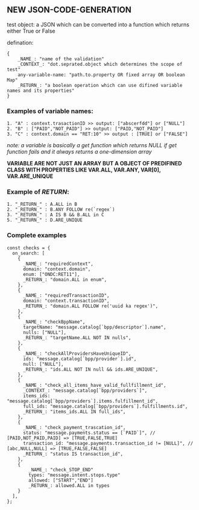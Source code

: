 ## NEW JSON-CODE-GENERATION

test object: a JSON which can be converted into a function which returns either True or False

defination:

```
{
    _NAME_: "name of the validation"
    _CONTEXT_: "dot.seprated.object which determines the scope of test"
    any-variable-name: "path.to.property OR fixed array OR boolean Map"
    _RETURN_: "a boolean operation which can use difined variable names and its properties"
}

```

### Examples of variable names:

```
1. "A" : context.trasactionID >> output: ["abscerfdd"] or ["NULL"]
2. "B" : ["PAID","NOT_PAID"] >> output: ["PAID,"NOT_PAID"]
3. "C" : context.domain == "RET:10" >> output : [TRUE] or ["FALSE"]
```

_note: a variable is basically a get function which returns NULL if get function fails
and it always returns a one-dimension array_

**VARIABLE ARE NOT JUST AN ARRAY BUT A OBJECT OF PREDIFINED CLASS WITH PROPERTIES LIKE VAR.ALL, VAR.ANY, VAR[0], VAR.ARE_UNIQUE**

### Example of _RETURN_:

```
1. "_RETURN_" : A.ALL in B
2. "_RETURN_" : B.ANY FOLLOW re(`regex`)
3. "_RETURN_" : A IS B && B.ALL in C
5. "_RETURN_" : D.ARE_UNIQUE
```

### Complete examples

```
const checks = {
  on_search: [
    {
      _NAME_: "requiredContext",
      domain: "context.domain",
      enum: ["ONDC:RET11"],
      _RETURN_: "domain.ALL in enum",
    },
    {
      _NAME_: "requiredTransactionID",
      domain: "context.transactionID",
      _RETURN_: "domain.ALL FOLLOW re('uuid ka regex')",
    },
    {
      _NAME_: "checkBppName",
      targetName: "message.catalog[`bpp/descriptor`].name",
      nulls: ["NULL"],
      _RETURN_: "targetName.ALL NOT IN nulls",
    },
    {
      _NAME_: "checkAllProvidersHaveUniqueID",
      ids: "message.catalog[`bpp/provider`].id",
      null: ["NULL"],
      _RETURN_: "ids.ALL NOT IN null && ids.ARE_UNIQUE",
    },
    {
      _NAME_: "check_all_items_have_valid_fullfillment_id",
      _CONTEXT_: "message.catalog[`bpp/providers`]",
      items_ids: "message.catalog[`bpp/providers`].items.fulfillment_id",
      full_ids: "message.catalog[`bpp/providers`].fulfillments.id",
      _RETURN_: "items_ids.ALL IN full_ids",
    },
    {
      _NAME_: "check_payment_trascation_id",
      status: "message.payments.status == [`PAID`]", // [PAID,NOT_PAID,PAID] => [TRUE,FALSE,TRUE]
      transaction_id: "message.payments.transaction_id != [NULL]", // [abc,NULL,NULL] => [TRUE,FALSE,FALSE]
      _RETURN_: "status IS transaction_id",
    },
    {
        _NAME_: "check_STOP_END"
        types: "message.intent.stops.type"
        allowed: ["START","END"]
        _RETURN_: allowed.ALL in types
    }
  ],
};
```
